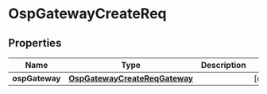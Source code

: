 # OspGatewayCreateReq

## Properties
Name | Type | Description | Notes
------------ | ------------- | ------------- | -------------
**ospGateway** | [**OspGatewayCreateReqGateway**](OspGatewayCreateReqGateway.md) |  |  [optional]
